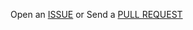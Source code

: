 Open an [ISSUE](https://github.com/smaicas/CdCSharp.SyntaxHighlight/issues/new)
or
Send a [PULL REQUEST](https://github.com/smaicas/CdCSharp.SyntaxHighlight/compare)